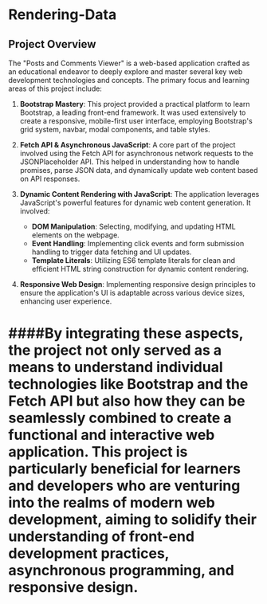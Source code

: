 # Rendering-Data
## Project Overview

The "Posts and Comments Viewer" is a web-based application crafted as an educational endeavor to deeply explore and master several key web development technologies and concepts. The primary focus and learning areas of this project include:

1. **Bootstrap Mastery**: This project provided a practical platform to learn Bootstrap, a leading front-end framework. It was used extensively to create a responsive, mobile-first user interface, employing Bootstrap's grid system, navbar, modal components, and table styles.

2. **Fetch API & Asynchronous JavaScript**: A core part of the project involved using the Fetch API for asynchronous network requests to the JSONPlaceholder API. This helped in understanding how to handle promises, parse JSON data, and dynamically update web content based on API responses.

3. **Dynamic Content Rendering with JavaScript**: The application leverages JavaScript's powerful features for dynamic web content generation. It involved:
   - **DOM Manipulation**: Selecting, modifying, and updating HTML elements on the webpage.
   - **Event Handling**: Implementing click events and form submission handling to trigger data fetching and UI updates.
   - **Template Literals**: Utilizing ES6 template literals for clean and efficient HTML string construction for dynamic content rendering.

4. **Responsive Web Design**: Implementing responsive design principles to ensure the application's UI is adaptable across various device sizes, enhancing user experience.

####By integrating these aspects, the project not only served as a means to understand individual technologies like Bootstrap and the Fetch API but also how they can be seamlessly combined to create a functional and interactive web application. This project is particularly beneficial for learners and developers who are venturing into the realms of modern web development, aiming to solidify their understanding of front-end development practices, asynchronous programming, and responsive design.
=======



